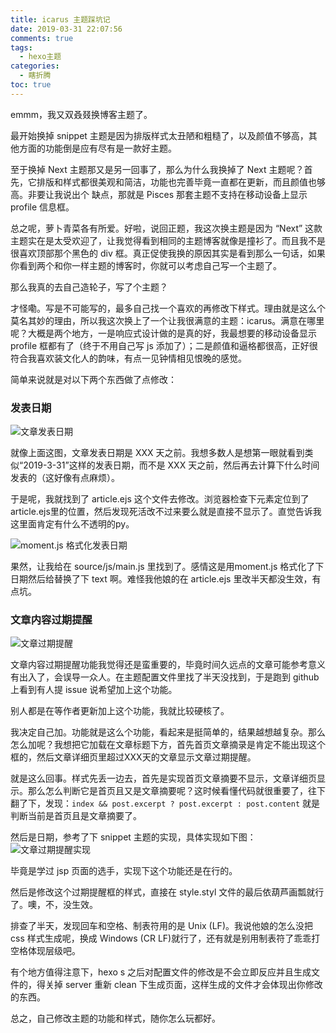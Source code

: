 ```yaml
---
title: icarus 主题踩坑记
date: 2019-03-31 22:07:56
comments: true
tags:
  - hexo主题
categories:
  - 瞎折腾
toc: true
---
```


emmm，我又双叒叕换博客主题了。

<!--more-->

最开始换掉 snippet 主题是因为排版样式太丑陋和粗糙了，以及颜值不够高，其他方面的功能倒是应有尽有是一款好主题。

至于换掉 Next 主题那又是另一回事了，那么为什么我换掉了 Next 主题呢？首先，它排版和样式都很美观和简洁，功能也完善毕竟一直都在更新，而且颜值也够高。非要让我说出个 缺点，那就是 Pisces 那套主题不支持在移动设备上显示 profile 信息框。

总之呢，萝卜青菜各有所爱。好啦，说回正题，我这次换主题是因为 “Next” 这款主题实在是太受欢迎了，让我觉得看到相同的主题博客就像是撞衫了。而且我不是很喜欢顶部那个黑色的 div 框。真正促使我换的原因其实是看到那么一句话，如果你看到两个和你一样主题的博客时，你就可以考虑自己写一个主题了。

那么我真的去自己造轮子，写了个主题？

才怪嘞。写是不可能写的，最多自己找一个喜欢的再修改下样式。理由就是这么个莫名其妙的理由，所以我这次换上了一个让我很满意的主题：icarus。满意在哪里呢？大概是两个地方，一是响应式设计做的是真的好，我最想要的移动设备显示 profile 框都有了（终于不用自己写 js 添加了）；二是颜值和逼格都很高，正好很符合我喜欢装文化人的韵味，有点一见钟情相见恨晚的感觉。

简单来说就是对以下两个东西做了点修改：

### 发表日期

![文章发表日期](https://cdn.jsdelivr.net/gh/vensing/static@master/image/5d296a9cd616f80226.png)

就像上面这图，文章发表日期是 XXX 天之前。我想多数人是想第一眼就看到类似“2019-3-31”这样的发表日期，而不是 XXX 天之前，然后再去计算下什么时间发表的（这好像有点麻烦）。

于是呢，我就找到了 article.ejs 这个文件去修改。浏览器检查下元素定位到了article.ejs里的位置，然后发现死活改不过来要么就是直接不显示了。直觉告诉我这里面肯定有什么不透明的py。

![moment.js 格式化发表日期](https://cdn.jsdelivr.net/gh/vensing/static@master/image/5d296acc1b59922442.png)

果然，让我给在 source/js/main.js 里找到了。感情这是用moment.js 格式化了下日期然后给替换了下 text 啊。难怪我他娘的在 article.ejs 里改半天都没生效，有点坑。

### 文章内容过期提醒

![文章过期提醒](https://cdn.jsdelivr.net/gh/vensing/static@master/image/5d296b07e96e367881.png)

文章内容过期提醒功能我觉得还是蛮重要的，毕竟时间久远点的文章可能参考意义有出入了，会误导一众人。在主题配置文件里找了半天没找到，于是跑到 github 上看到有人提 issue 说希望加上这个功能。

别人都是在等作者更新加上这个功能，我就比较硬核了。

我决定自己加。功能就是这么个功能，看起来是挺简单的，结果越想越复杂。那么怎么加呢？我想把它加载在文章标题下方，首先首页文章摘录是肯定不能出现这个框的，然后文章详细页里超过XXX天的文章显示文章过期提醒。

就是这么回事。样式先丢一边去，首先是实现首页文章摘要不显示，文章详细页显示。那么怎么判断它是首页且又是文章摘要呢？这时候看懂代码就很重要了，往下翻了下，发现：`index && post.excerpt ? post.excerpt : post.content` 就是判断当前是首页且是文章摘要了。

然后是日期，参考了下 snippet 主题的实现，具体实现如下图：
![文章过期提醒实现](https://cdn.jsdelivr.net/gh/vensing/static@master/image/5d296b5fdfb9b25458.png)

毕竟是学过 jsp 页面的选手，实现下这个功能还是在行的。

然后是修改这个过期提醒框的样式，直接在 style.styl 文件的最后依葫芦画瓢就行了。噢，不，没生效。

排查了半天，发现回车和空格、制表符用的是 Unix (LF)。我说他娘的怎么没把 css 样式生成呢，换成 Windows (CR LF)就行了，还有就是别用制表符了乖乖打空格体现层级吧。

有个地方值得注意下，hexo s 之后对配置文件的修改是不会立即反应并且生成文件的，得关掉 server 重新 clean 下生成页面，这样生成的文件才会体现出你修改的东西。

总之，自己修改主题的功能和样式，随你怎么玩都好。






